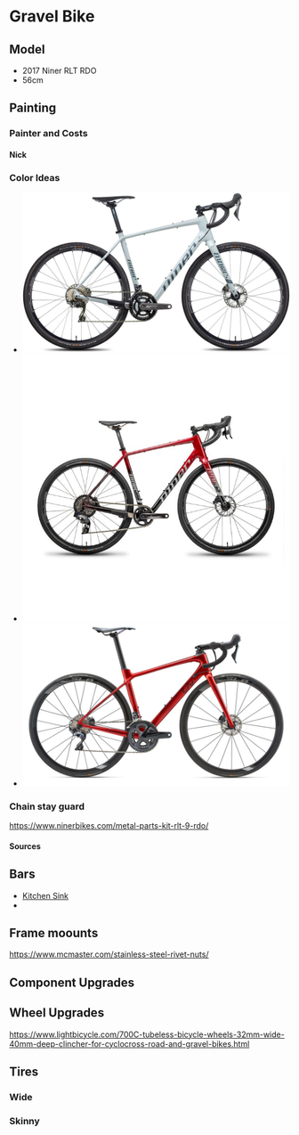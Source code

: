 # Gravel Bike

## Model

* 2017 Niner RLT RDO
* 56cm

## Painting

### Painter and Costs

#### Nick

### Color Ideas

* ![Niner Avalanche Grey](DE201B7C-8352-47F9-8EF2-46F616718831.jpeg) 
* ![Niner Blood Red](BB2B816B-E9FF-45E3-92CD-4D6419A18BE4.jpeg)
* ![Julia Liv Metallic Ruby Red](59048B59-C5DD-4E45-81F1-5D99B39509D7.jpeg)


### Chain stay guard

https://www.ninerbikes.com/metal-parts-kit-rlt-9-rdo/

#### Sources

## Bars

* [Kitchen Sink](https://redshiftsports.com/products/kitchen-sink-handlebar)
* 

## Frame moounts

https://www.mcmaster.com/stainless-steel-rivet-nuts/

## Component Upgrades

## Wheel Upgrades

https://www.lightbicycle.com/700C-tubeless-bicycle-wheels-32mm-wide-40mm-deep-clincher-for-cyclocross-road-and-gravel-bikes.html

## Tires

### Wide

### Skinny
